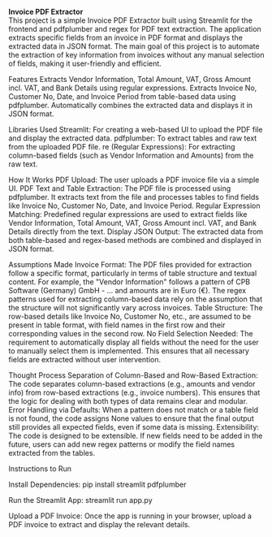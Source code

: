**Invoice PDF Extractor**<br>
This project is a simple Invoice PDF Extractor built using Streamlit for the frontend and pdfplumber and regex for PDF text extraction. The application extracts specific fields from an invoice in PDF format and displays the extracted data in JSON format. The main goal of this project is to automate the extraction of key information from invoices without any manual selection of fields, making it user-friendly and efficient.

Features
Extracts Vendor Information, Total Amount, VAT, Gross Amount incl. VAT, and Bank Details using regular expressions.
Extracts Invoice No, Customer No, Date, and Invoice Period from table-based data using pdfplumber.
Automatically combines the extracted data and displays it in JSON format.

Libraries Used
Streamlit: For creating a web-based UI to upload the PDF file and display the extracted data.
pdfplumber: To extract tables and raw text from the uploaded PDF file.
re (Regular Expressions): For extracting column-based fields (such as Vendor Information and Amounts) from the raw text.

How It Works
PDF Upload: The user uploads a PDF invoice file via a simple UI.
PDF Text and Table Extraction: The PDF file is processed using pdfplumber. It extracts text from the file and processes tables to find fields like Invoice No, Customer No, Date, and Invoice Period.
Regular Expression Matching: Predefined regular expressions are used to extract fields like Vendor Information, Total Amount, VAT, Gross Amount incl. VAT, and Bank Details directly from the text.
Display JSON Output: The extracted data from both table-based and regex-based methods are combined and displayed in JSON format.

Assumptions Made
Invoice Format: The PDF files provided for extraction follow a specific format, particularly in terms of table structure and textual content. For example, the "Vendor Information" follows a pattern of CPB Software (Germany) GmbH - ... and amounts are in Euro (€). The regex patterns used for extracting column-based data rely on the assumption that the structure will not significantly vary across invoices.
Table Structure: The row-based details like Invoice No, Customer No, etc., are assumed to be present in table format, with field names in the first row and their corresponding values in the second row.
No Field Selection Needed: The requirement to automatically display all fields without the need for the user to manually select them is implemented. This ensures that all necessary fields are extracted without user intervention.

Thought Process
Separation of Column-Based and Row-Based Extraction: The code separates column-based extractions (e.g., amounts and vendor info) from row-based extractions (e.g., invoice numbers). This ensures that the logic for dealing with both types of data remains clear and modular.
Error Handling via Defaults: When a pattern does not match or a table field is not found, the code assigns None values to ensure that the final output still provides all expected fields, even if some data is missing.
Extensibility: The code is designed to be extensible. If new fields need to be added in the future, users can add new regex patterns or modify the field names extracted from the tables.

Instructions to Run

Install Dependencies:
    pip install streamlit pdfplumber

Run the Streamlit App:
    streamlit run app.py

Upload a PDF Invoice: Once the app is running in your browser, upload a PDF invoice to extract and display the relevant details.
